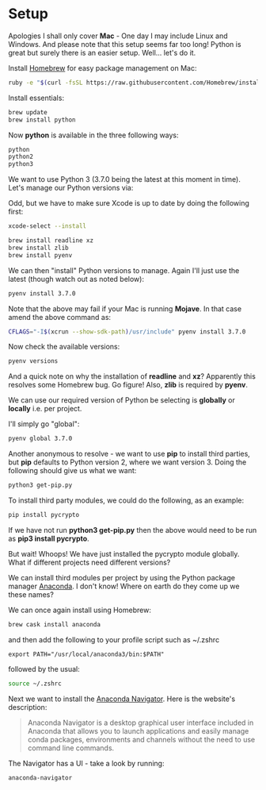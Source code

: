 # Setup

Apologies I shall only cover **Mac** - One day I may include Linux and Windows. And please note that this setup seems far too long! Python is great but surely there is an easier setup. Well... let's do it.

Install [Homebrew](https://brew.sh) for easy package management on Mac:

```bash
ruby -e "$(curl -fsSL https://raw.githubusercontent.com/Homebrew/install/master/install)"
```

Install essentials:

```bash
brew update
brew install python
```

Now **python** is available in the three following ways:

```bash
python
python2
python3
```

We want to use Python 3 (3.7.0 being the latest at this moment in time). Let's manage our Python versions via:

Odd, but we have to make sure Xcode is up to date by doing the following first:

```bash
xcode-select --install
```

```bash
brew install readline xz
brew install zlib
brew install pyenv
```

We can then "install" Python versions to manage. Again I'll just use the latest (though watch out as noted below):

```bash
pyenv install 3.7.0
```

Note that the above may fail if your Mac is running **Mojave**. In that case amend the above command as:

```bash
CFLAGS="-I$(xcrun --show-sdk-path)/usr/include" pyenv install 3.7.0
```

Now check the available versions:

```bash
pyenv versions
```

And a quick note on why the installation of **readline** and **xz**? Apparently this resolves some Homebrew bug. Go figure!
Also, **zlib** is required by **pyenv**.

We can use our required version of Python be selecting is **globally** or **locally** i.e. per project.

I'll simply go "global":

```bash
pyenv global 3.7.0
```

Another anonymous to resolve - we want to use **pip** to install third parties, but **pip** defaults to Python version 2, where we want version 3. Doing the following should give us what we want:

```bash
python3 get-pip.py
```

To install third party modules, we could do the following, as an example:

```bash
pip install pycrypto
```

If we have not run **python3 get-pip.py** then the above would need to be run as **pip3 install pycrypto**.

But wait! Whoops! We have just installed the pycrypto module globally. What if different projects need different versions?

We can install third modules per project by using the Python package manager [Anaconda](https://www.anaconda.com/download/#macos).
I don't know! Where on earth do they come up we these names?

We can once again install using Homebrew:

```bash
brew cask install anaconda
```

and then add the following to your profile script such as ~/.zshrc

```vi
export PATH="/usr/local/anaconda3/bin:$PATH"
```

followed by the usual:

```bash
source ~/.zshrc
```

Next we want to install the [Anaconda Navigator](https://anaconda.org/anaconda/anaconda-navigator). Here is the website's description:
> Anaconda Navigator is a desktop graphical user interface included in Anaconda that allows you to launch applications and easily manage conda packages, environments and channels without the need to use command line commands.

The Navigator has a UI - take a look by running:

```bash
anaconda-navigator
```